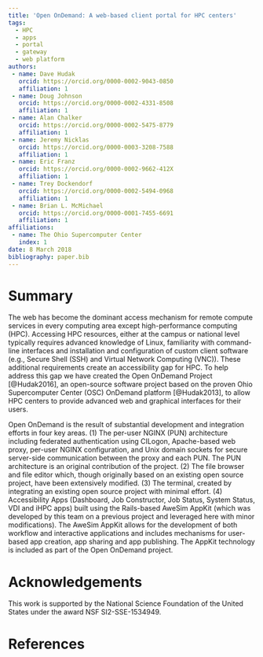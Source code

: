 ```yaml
---
title: 'Open OnDemand: A web-based client portal for HPC centers'
tags:
  - HPC
  - apps
  - portal
  - gateway
  - web platform
authors:
 - name: Dave Hudak
   orcid: https://orcid.org/0000-0002-9043-0850
   affiliation: 1
 - name: Doug Johnson
   orcid: https://orcid.org/0000-0002-4331-8508
   affiliation: 1
 - name: Alan Chalker
   orcid: https://orcid.org/0000-0002-5475-8779
   affiliation: 1
 - name: Jeremy Nicklas
   orcid: https://orcid.org/0000-0003-3208-7588
   affiliation: 1
 - name: Eric Franz
   orcid: https://orcid.org/0000-0002-9662-412X
   affiliation: 1
 - name: Trey Dockendorf
   orcid: https://orcid.org/0000-0002-5494-0968
   affiliation: 1
 - name: Brian L. McMichael
   orcid: https://orcid.org/0000-0001-7455-6691
   affiliation: 1
affiliations:
 - name: The Ohio Supercomputer Center
   index: 1
date: 8 March 2018
bibliography: paper.bib
---
```


# Summary

The web has become the dominant access mechanism for remote compute services in
every computing area except high-performance computing (HPC). Accessing HPC
resources, either at the campus or national level typically requires advanced
knowledge of Linux, familiarity with command-line interfaces and installation
and configuration of custom client software (e.g., Secure Shell (SSH) and
Virtual Network Computing (VNC)). These additional requirements create an
accessibility gap for HPC. To help address this gap we have created the Open
OnDemand Project [@Hudak2016], an open-source software project based on the
proven Ohio Supercomputer Center (OSC) OnDemand platform [@Hudak2013], to allow
HPC centers to provide advanced web and graphical interfaces for their users.

Open OnDemand is the result of substantial development and integration efforts
in four key areas. (1) The per-user NGINX (PUN) architecture including
federated authentication using CILogon, Apache-based web proxy, per-user NGINX
configuration, and Unix domain sockets for secure server-side communication
between the proxy and each PUN. The PUN architecture is an original
contribution of the project. (2) The file browser and file editor which, though
originally based on an existing open source project, have been extensively
modified. (3) The terminal, created by integrating an existing open source
project with minimal effort. (4) Accessibility Apps (Dashboard, Job
Constructor, Job Status, System Status, VDI and iHPC apps) built using the
Rails-based AweSim AppKit (which was developed by this team on a previous
project and leveraged here with minor modifications). The AweSim AppKit allows
for the development of both workflow and interactive applications and includes
mechanisms for user-based app creation, app sharing and app publishing. The
AppKit technology is included as part of the Open OnDemand project.

# Acknowledgements

This work is supported by the National Science Foundation of the United States under the award NSF SI2-SSE-1534949.

# References
